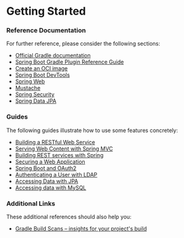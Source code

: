 # Getting Started

### Reference Documentation
For further reference, please consider the following sections:

* [Official Gradle documentation](https://docs.gradle.org)
* [Spring Boot Gradle Plugin Reference Guide](https://docs.spring.io/spring-boot/docs/3.2.0-M1/gradle-plugin/reference/html/)
* [Create an OCI image](https://docs.spring.io/spring-boot/docs/3.2.0-M1/gradle-plugin/reference/html/#build-image)
* [Spring Boot DevTools](https://docs.spring.io/spring-boot/docs/3.2.0-M1/reference/htmlsinge/index.html#using.devtools)
* [Spring Web](https://docs.spring.io/spring-boot/docs/3.2.0-M1/reference/htmlsinge/index.html#web)
* [Mustache](https://docs.spring.io/spring-boot/docs/3.2.0-M1/reference/htmlsinge/index.html#web.servlet.spring-mvc.template-engines)
* [Spring Security](https://docs.spring.io/spring-boot/docs/3.2.0-M1/reference/htmlsinge/index.html#web.security)
* [Spring Data JPA](https://docs.spring.io/spring-boot/docs/3.2.0-M1/reference/htmlsinge/index.html#data.sql.jpa-and-spring-data)

### Guides
The following guides illustrate how to use some features concretely:

* [Building a RESTful Web Service](https://spring.io/guides/gs/rest-service/)
* [Serving Web Content with Spring MVC](https://spring.io/guides/gs/serving-web-content/)
* [Building REST services with Spring](https://spring.io/guides/tutorials/rest/)
* [Securing a Web Application](https://spring.io/guides/gs/securing-web/)
* [Spring Boot and OAuth2](https://spring.io/guides/tutorials/spring-boot-oauth2/)
* [Authenticating a User with LDAP](https://spring.io/guides/gs/authenticating-ldap/)
* [Accessing Data with JPA](https://spring.io/guides/gs/accessing-data-jpa/)
* [Accessing data with MySQL](https://spring.io/guides/gs/accessing-data-mysql/)

### Additional Links
These additional references should also help you:

* [Gradle Build Scans – insights for your project's build](https://scans.gradle.com#gradle)

